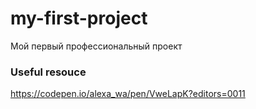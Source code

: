 # my-first-project
Мой первый профессиональный проект

### Useful resouce
https://codepen.io/alexa_wa/pen/VweLapK?editors=0011

